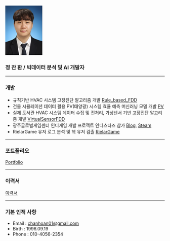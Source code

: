 ![poster](./증명사진.png)
### 정 찬 환 / 빅데이터 분석 및 AI 개발자
***
### 개발
- 규칙기반 HVAC 시스템 고장진단 알고리즘 개발 [Rule_based_FDD](https://github.com/chanhoan/chanhoan_Github/tree/main/Rule_Based_FDD)
- 건물 시뮬레이션 데이터 활용 PV(태양광) 시스템 효율 예측 머신러닝 모델 개발 [PV](https://github.com/chanhoan/chanhoan_Github/tree/main/PV)
- 실제 도서관 HVAC 시스템 데이터 수집 및 전처리, 가상센서 기반 고장진단 알고리즘 개발 [VirtualSensorFDD](https://github.com/chanhoan/chanhoan_Github/tree/main/VirtualSensorFDD)
- 광주글로벌게임센터 인디게임 개발 프로젝트 인디스타즈 참가 [Blog](https://blog.naver.com/chanhoan01/221373555386), [Steam](https://steamcommunity.com/app/955950)
- RielarGame 유저 로그 분석 및 핵 유저 검출 [RielarGame](https://github.com/chanhoan/chanhoan_Github/tree/main/RielarGame)
*** 
### 포트폴리오
[Portfolio](https://github.com/chanhoan/chanhoan_Github/blob/main/%EC%A0%95%EC%B0%AC%ED%99%98%20%EB%B9%85%EB%8D%B0%EC%9D%B4%ED%84%B0%20%EB%B6%84%EC%84%9D%20%EB%B0%8F%20AI%20%EA%B0%9C%EB%B0%9C%EC%9E%90.pdf)
***
### 이력서
[이력서](https://github.com/chanhoan/chanhoan_Github/blob/main/%EC%9D%B4%EB%A0%A5%EC%84%9C.pdf)
***
### 기본 인적 사항
- Email : chanhoan01@gmail.com
- Birth : 1996.09.19
- Phone : 010-4056-2354
